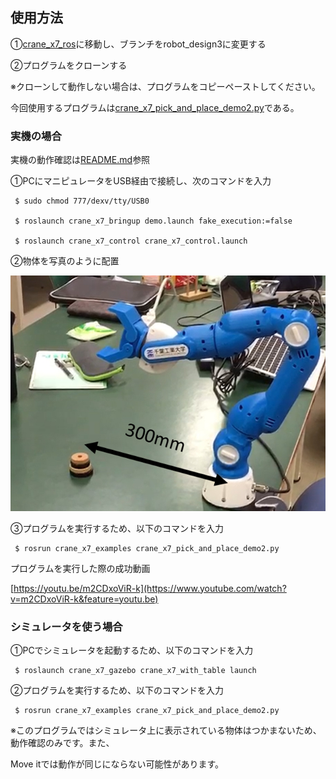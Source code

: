 ## 使用方法


①[crane_x7_ros](https://github.com/shuta-tech/crane_x7_ros)に移動し、ブランチをrobot_design3に変更する

②プログラムをクローンする

※クローンして動作しない場合は、プログラムをコピーペーストしてください。

今回使用するプログラムは[crane_x7_pick_and_place_demo2.py](https://github.com/shuta-tech/crane_x7_ros/blob/robot_design3/crane_x7_examples/scripts/crane_x7_pick_and_place_demo2.py)である。


### 実機の場合
実機の動作確認は[README.md](https://github.com/piropann/crane_x7_ros/blob/master/crane_x7_examples/README.md)参照

①PCにマニピュレータをUSB経由で接続し、次のコマンドを入力
```
 $ sudo chmod 777/dexv/tty/USB0

 $ roslaunch crane_x7_bringup demo.launch fake_execution:=false

 $ roslaunch crane_x7_control crane_x7_control.launch
 ```

②物体を写真のように配置

![robot.png](https://github.com/shuta-tech/crane_x7_ros/blob/master/crane_x7_examples/srv/robot.png)

③プログラムを実行するため、以下のコマンドを入力

```
 $ rosrun crane_x7_examples crane_x7_pick_and_place_demo2.py
```

プログラムを実行した際の成功動画

[https://youtu.be/m2CDxoViR-k](https://www.youtube.com/watch?v=m2CDxoViR-k&feature=youtu.be)

### シミュレータを使う場合

①PCでシミュレータを起動するため、以下のコマンドを入力

```
 $ roslaunch crane_x7_gazebo crane_x7_with_table launch
```

②プログラムを実行するため、以下のコマンドを入力

```
 $ rosrun crane_x7_examples crane_x7_pick_and_place_demo2.py
```

※このプログラムではシミュレータ上に表示されている物体はつかまないため、動作確認のみです。また、

Move itでは動作が同じにならない可能性があります。
